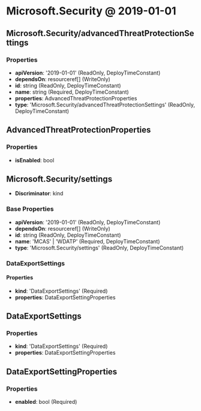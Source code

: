 # Microsoft.Security @ 2019-01-01

## Microsoft.Security/advancedThreatProtectionSettings
### Properties
* **apiVersion**: '2019-01-01' (ReadOnly, DeployTimeConstant)
* **dependsOn**: resourceref[] (WriteOnly)
* **id**: string (ReadOnly, DeployTimeConstant)
* **name**: string (Required, DeployTimeConstant)
* **properties**: AdvancedThreatProtectionProperties
* **type**: 'Microsoft.Security/advancedThreatProtectionSettings' (ReadOnly, DeployTimeConstant)

## AdvancedThreatProtectionProperties
### Properties
* **isEnabled**: bool

## Microsoft.Security/settings
* **Discriminator**: kind
### Base Properties
* **apiVersion**: '2019-01-01' (ReadOnly, DeployTimeConstant)
* **dependsOn**: resourceref[] (WriteOnly)
* **id**: string (ReadOnly, DeployTimeConstant)
* **name**: 'MCAS' | 'WDATP' (Required, DeployTimeConstant)
* **type**: 'Microsoft.Security/settings' (ReadOnly, DeployTimeConstant)
### DataExportSettings
#### Properties
* **kind**: 'DataExportSettings' (Required)
* **properties**: DataExportSettingProperties


## DataExportSettings
### Properties
* **kind**: 'DataExportSettings' (Required)
* **properties**: DataExportSettingProperties

## DataExportSettingProperties
### Properties
* **enabled**: bool (Required)

